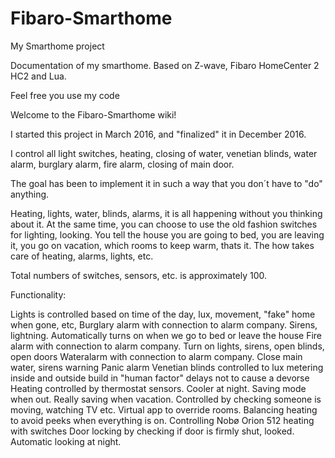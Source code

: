 # Fibaro-Smarthome
My Smarthome project

Documentation of my smarthome. Based on Z-wave, Fibaro HomeCenter 2 HC2 and Lua.

Feel free you use my code

Welcome to the Fibaro-Smarthome wiki!

I started this project in March 2016, and "finalized" it in December 2016.

I control all light switches, heating, closing of water, venetian blinds, water alarm, burglary alarm, fire alarm, closing of main door.

The goal has been to implement it in such a way that you don´t have to "do" anything.

Heating, lights, water, blinds, alarms, it is all happening without you thinking about it. At the same time, you can choose to use the old fashion switches for lighting, looking. You tell the house you are going to bed, you are leaving it, you go on vacation, which rooms to keep warm, thats it. The how takes care of heating, alarms, lights, etc.

Total numbers of switches, sensors, etc. is approximately 100.

Functionality:

Lights is controlled based on time of the day, lux, movement, "fake" home when gone, etc,
Burglary alarm with connection to alarm company. Sirens, lightning. Automatically turns on when we go to bed or leave the house
Fire alarm with connection to alarm company. Turn on lights, sirens, open blinds, open doors
Wateralarm with connection to alarm company. Close main water, sirens warning
Panic alarm
Venetian blinds controlled to lux metering inside and outside build in "human factor" delays not to cause a devorse
Heating controlled by thermostat sensors. Cooler at night. Saving mode when out. Really saving when vacation. Controlled by checking someone is moving, watching TV etc. Virtual app to override rooms.
Balancing heating to avoid peeks when everything is on.
Controlling Nobø Orion 512 heating with switches
Door locking by checking if door is firmly shut, looked. Automatic looking at night.
